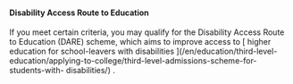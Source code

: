 ####  **Disability Access Route to Education**

If you meet certain criteria, you may qualify for the Disability Access Route
to Education (DARE) scheme, which aims to improve access to [ higher education
for school-leavers with disabilities ](/en/education/third-level-
education/applying-to-college/third-level-admissions-scheme-for-students-with-
disabilities/) .
